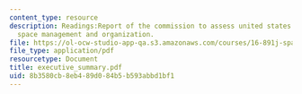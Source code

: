 ```yaml
---
content_type: resource
description: Readings:Report of the commission to assess united states national security
  space management and organization.
file: https://ol-ocw-studio-app-qa.s3.amazonaws.com/courses/16-891j-space-policy-seminar-spring-2003/8b3580cb8eb489d084b5b593abbd1bf1_executive_summary.pdf
file_type: application/pdf
resourcetype: Document
title: executive_summary.pdf
uid: 8b3580cb-8eb4-89d0-84b5-b593abbd1bf1
---
```

